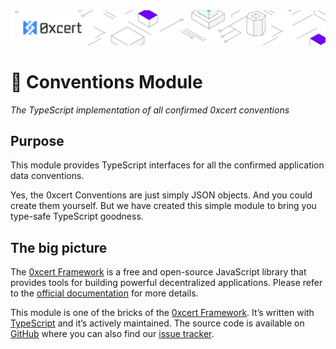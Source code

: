 <img src="../../assets/cover-sub.png" />

# 🧱 Conventions Module

*The TypeScript implementation of all confirmed 0xcert conventions*

## Purpose

This module provides TypeScript interfaces for all the confirmed application data conventions.

Yes, the 0xcert Conventions are just simply JSON objects. And you could create them yourself. But we have created this simple module to bring you type-safe TypeScript goodness.

## The big picture

The [0xcert Framework](https://docs.0xcert.org) is a free and open-source JavaScript library that provides tools for building powerful decentralized applications. Please refer to the [official documentation](https://docs.0xcert.org) for more details.

This module is one of the bricks of the [0xcert Framework](https://docs.0xcert.org). It’s written with [TypeScript](https://www.typescriptlang.org) and it’s actively maintained. The source code is available on [GitHub](https://github.com/0xcert/framework) where you can also find our [issue tracker](https://github.com/0xcert/framework/issues).
